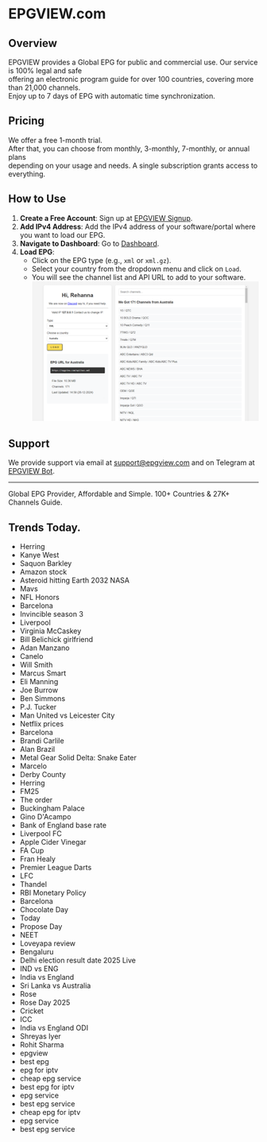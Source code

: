 # EPGVIEW.com



## Overview
EPGVIEW provides a Global EPG for public and commercial use. Our service is 100% legal and safe\
offering an electronic program guide for over 100 countries, covering more than 21,000 channels.\
Enjoy up to 7 days of EPG with automatic time synchronization.

## Pricing
We offer a free 1-month trial. \
After that, you can choose from monthly, 3-monthly, 7-monthly, or annual plans \
depending on your usage and needs. A single subscription grants access to everything.

## How to Use
1. **Create a Free Account**: Sign up at [EPGVIEW Signup](https://epgview.com/signup.php).
2. **Add IPv4 Address**: Add the IPv4 address of your software/portal where you want to load our EPG.
3. **Navigate to Dashboard**: Go to [Dashboard](https://epgview.com/dashboard.php).
4. **Load EPG**:
   - Click on the EPG type (e.g., `xml` or `xml.gz`).
   - Select your country from the dropdown menu and click on `Load`.
   - You will see the channel list and API URL to add to your software.
![EPGVIEW](img/dashboard.png)
## Support
We provide support via email at [support@epgview.com](mailto:support@epgview.com) and on Telegram at [EPGVIEW Bot](https://t.me/epgview_bot).

---

Global EPG Provider, Affordable and Simple. 100+ Countries & 27K+ Channels Guide.

## Trends Today.

- Herring
- Kanye West
- Saquon Barkley
- Amazon stock
- Asteroid hitting Earth 2032 NASA
- Mavs
- NFL Honors
- Barcelona
- Invincible season 3
- Liverpool
- Virginia McCaskey
- Bill Belichick girlfriend
- Adan Manzano
- Canelo
- Will Smith
- Marcus Smart
- Eli Manning
- Joe Burrow
- Ben Simmons
- P.J. Tucker
- Man United vs Leicester City
- Netflix prices
- Barcelona
- Brandi Carlile
- Alan Brazil
- Metal Gear Solid Delta: Snake Eater
- Marcelo
- Derby County
- Herring
- FM25
- The order
- Buckingham Palace
- Gino D'Acampo
- Bank of England base rate
- Liverpool FC
- Apple Cider Vinegar
- FA Cup
- Fran Healy
- Premier League Darts
- LFC
- Thandel
- RBI Monetary Policy
- Barcelona
- Chocolate Day
- Today
- Propose Day
- NEET
- Loveyapa review
- Bengaluru
- Delhi election result date 2025 Live
- IND vs ENG
- India vs England
- Sri Lanka vs Australia
- Rose
- Rose Day 2025
- Cricket
- ICC
- India vs England ODI
- Shreyas Iyer
- Rohit Sharma
- epgview
- best epg
- epg for iptv
- cheap epg service
- best epg for iptv
- epg service
- best epg service
- cheap epg for iptv
- epg service
- best epg service
